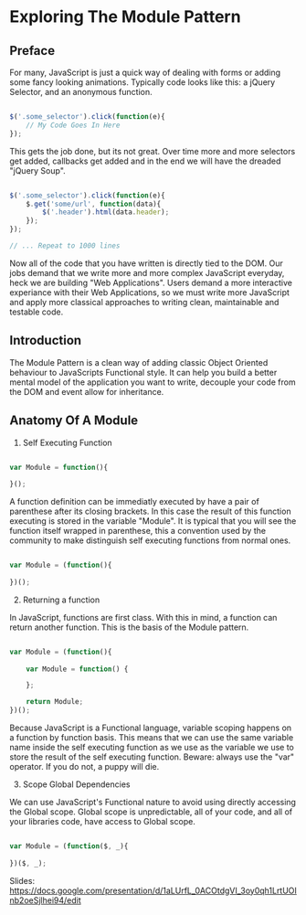 Exploring The Module Pattern
============================

Preface
-------

For many, JavaScript is just a quick way of dealing with forms or adding some fancy looking animations. Typically code looks like this: a jQuery Selector, and an anonymous function.

```javascript

$('.some_selector').click(function(e){
	// My Code Goes In Here
});

```

This gets the job done, but its not great. Over time more and more selectors get added, callbacks get added and in the end we will have the dreaded "jQuery Soup".

```javascript

$('.some_selector').click(function(e){
	$.get('some/url', function(data){
		$('.header').html(data.header);
	});
});

// ... Repeat to 1000 lines

```

Now all of the code that you have written is directly tied to the DOM. Our jobs demand that we write more and more complex JavaScript everyday, heck we are building "Web Applications". Users demand a more interactive experiance with their Web Applications, so we must write more JavaScript and apply more classical approaches to writing clean, maintainable and testable code.

Introduction
------------

The Module Pattern is a clean way of adding classic Object Oriented behaviour to JavaScripts Functional style. It can help you build a better mental model of the application you want to write, decouple your code from the DOM and event allow for inheritance.

Anatomy Of A Module
-------------------

1. Self Executing Function

```javascript

var Module = function(){
	
}();

```

A function definition can be immediatly executed by have a pair of parenthese after its closing brackets. In this case the result of this function executing is stored in the variable "Module". It is typical that you will see the function itself wrapped in parenthese, this a convention used by the community to make distinguish self executing functions from normal ones.

```javascript

var Module = (function(){
	
})();

```

2. Returning a function

In JavaScript, functions are first class. With this in mind, a function can return another function. This is the basis of the Module pattern. 

```javascript

var Module = (function(){
	
	var Module = function() {

	};

	return Module;
})();

```

Because JavaScript is a Functional language, variable scoping happens on a function by function basis. This means that we can use the same variable name inside the self executing function as we use as the variable we use to store the result of the self executing function. Beware: always use the "var" operator. If you do not, a puppy will die.

3. Scope Global Dependencies

We can use JavaScript's Functional nature to avoid using directly accessing the Global scope. Global scope is unpredictable, all of your code, and all of your libraries code, have access to Global scope.

```javascript

var Module = (function($, _){
	
})($, _);

```




Slides: https://docs.google.com/presentation/d/1aLUrfL_0ACOtdgVI_3oy0qh1LrtUOInb2oeSjlhei94/edit